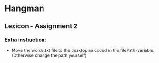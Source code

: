 # Hangman

## Lexicon - Assignment 2

### Extra instruction:

- Move the words.txt file to the desktop as coded in the filePath-variable. (Otherwise change the path yourself)

